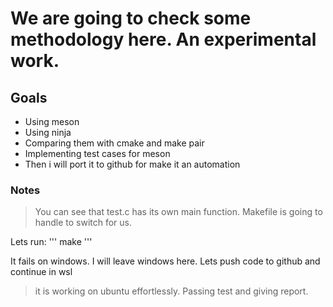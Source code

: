 # We are going to check some methodology here. An experimental work.

## Goals
- Using meson
- Using ninja
- Comparing them with cmake and make pair
- Implementing test cases for meson
- Then i will port it to github for make it an automation

### Notes
>   You can see that test.c has its own main function. Makefile is going to handle to switch for us.

Lets run:
'''
    make
'''

It fails on windows. I will leave windows here. Lets push code to github and continue in wsl
> it is working on ubuntu effortlessly. Passing test and giving report.